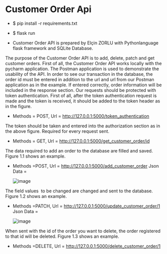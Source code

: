 # Customer Order Api

- $ pip install -r requirements.txt

- $ flask run 

- Customer Order API is prepared by Elçin ZORLU with Pythonlanguage flask framework and SQLite Database.

The purpose of the Customer Order API is to add, delete, patch and get customer orders.
First of all, the Customer Order API works locally with the pycharm application. The Postman
application is used to demonstrate the usability of the API.
In order to see our transaction in the database, the order id must be entered in addition to
the url and url from our Postman application as in the example. If entered correctly, order
information will be included in the response section.
Our requests should be protected with token authentication. First of all, after the token
authentication request is made and the token is received, it should be added to the token
header as in the figure.
- Methods = POST, Url = http://127.0.0.1:5000/token_authentication

The token should be taken and entered into the authorization section as in the above figure.
Required for every request sent.

- Methods = GET, Url = http://127.0.0.1:5000/get_customer_order/id

The data required to add an order to the database are filled and saved. Figure 1.1 shows an
example.
- Methods =POST, Url = http://127.0.0.1:5000/add_customer_order Json Data =
  
  ![image](https://github.com/elcinzorlu/CustomerOrderApi/assets/107582166/936f82e5-4c29-46c7-9330-23cc93562401)

The field values ​ to be changed are changed and sent to the database. Figure 1.2 shows an
example.
- Methods =PATCH, Url = http://127.0.0.1:5000/update_customer_order/1 Json Data =
  
  ![image](https://github.com/elcinzorlu/CustomerOrderApi/assets/107582166/af3d5149-3d2f-42d3-b840-5ae7d69eec8e)

When sent with the id of the order you want to delete, the order registered to that id will be
deleted. Figure 1.3 shows an example.
- Methods =DELETE, Url = http://127.0.0.1:5000/delete_customer_order/1
  
